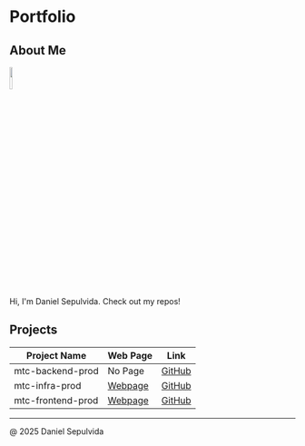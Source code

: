 # Portfolio

## About Me

<img src="https://cdn.jsdelivr.net/gh/alohe/avatars/png/vibrent_6.png" style="width: 10%; height: auto;">

Hi, I'm Daniel Sepulvida. Check out my repos!

## Projects

| Project Name      | Web Page                                                          | Link                                                             |
|-------------------|-------------------------------------------------------------------|------------------------------------------------------------------|
| mtc-backend-prod  | No Page                                                           | [GitHub](https://github.com/danielsepulvida/mtc-backend-prod)    |
| mtc-infra-prod    | [Webpage](https://danielsepulvida.github.io/mtc-infra-prod/)      | [GitHub](https://github.com/danielsepulvida/mtc-infra-prod)      |
| mtc-frontend-prod | [Webpage](https://danielsepulvida.github.io/mtc-frontend-prod/)   | [GitHub](https://github.com/danielsepulvida/mtc-frontend-prod)   |

---

@ 2025 Daniel Sepulvida